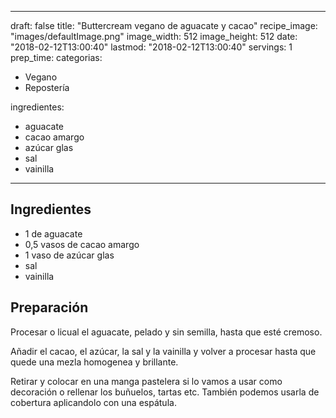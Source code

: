 
---
draft: false
title: "Buttercream vegano de aguacate y cacao"
recipe_image: "images/defaultImage.png"
image_width: 512
image_height: 512
date: "2018-02-12T13:00:40"
lastmod: "2018-02-12T13:00:40"
servings: 1
prep_time: 
categorias:
  - Vegano
  - Repostería

ingredientes:
  - aguacate
  - cacao amargo
  - azúcar glas
  - sal
  - vainilla
---

## Ingredientes
- 1  de aguacate
- 0,5 vasos de cacao amargo
- 1 vaso de azúcar glas
- sal
- vainilla

## Preparación
Procesar o licual el aguacate, pelado y sin semilla, hasta que esté cremoso.

Añadir el cacao, el azúcar, la sal y la vainilla y volver a procesar hasta que quede una mezla homogenea y brillante.

Retirar y colocar en una manga pastelera si lo vamos a usar como decoración o rellenar los buñuelos, tartas etc. También podemos usarla de cobertura aplicandolo con una espátula.


